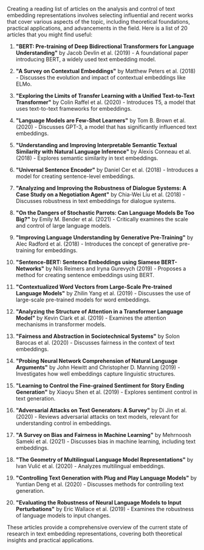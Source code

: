 Creating a reading list of articles on the analysis and control of text embedding representations involves selecting influential and recent works that cover various aspects of the topic, including theoretical foundations, practical applications, and advancements in the field. Here is a list of 20 articles that you might find useful:

1. **"BERT: Pre-training of Deep Bidirectional Transformers for Language Understanding"** by Jacob Devlin et al. (2019) - A foundational paper introducing BERT, a widely used text embedding model.

2. **"A Survey on Contextual Embeddings"** by Matthew Peters et al. (2018) - Discusses the evolution and impact of contextual embeddings like ELMo.

3. **"Exploring the Limits of Transfer Learning with a Unified Text-to-Text Transformer"** by Colin Raffel et al. (2020) - Introduces T5, a model that uses text-to-text frameworks for embeddings.

4. **"Language Models are Few-Shot Learners"** by Tom B. Brown et al. (2020) - Discusses GPT-3, a model that has significantly influenced text embeddings.

5. **"Understanding and Improving Interpretable Semantic Textual Similarity with Natural Language Inference"** by Alexis Conneau et al. (2018) - Explores semantic similarity in text embeddings.

6. **"Universal Sentence Encoder"** by Daniel Cer et al. (2018) - Introduces a model for creating sentence-level embeddings.

7. **"Analyzing and Improving the Robustness of Dialogue Systems: A Case Study on a Negotiation Agent"** by Chia-Wei Liu et al. (2018) - Discusses robustness in text embeddings for dialogue systems.

8. **"On the Dangers of Stochastic Parrots: Can Language Models Be Too Big?"** by Emily M. Bender et al. (2021) - Critically examines the scale and control of large language models.

9. **"Improving Language Understanding by Generative Pre-Training"** by Alec Radford et al. (2018) - Introduces the concept of generative pre-training for embeddings.

10. **"Sentence-BERT: Sentence Embeddings using Siamese BERT-Networks"** by Nils Reimers and Iryna Gurevych (2019) - Proposes a method for creating sentence embeddings using BERT.

11. **"Contextualized Word Vectors from Large-Scale Pre-trained Language Models"** by Zhilin Yang et al. (2019) - Discusses the use of large-scale pre-trained models for word embeddings.

12. **"Analyzing the Structure of Attention in a Transformer Language Model"** by Kevin Clark et al. (2019) - Examines the attention mechanisms in transformer models.

13. **"Fairness and Abstraction in Sociotechnical Systems"** by Solon Barocas et al. (2020) - Discusses fairness in the context of text embeddings.

14. **"Probing Neural Network Comprehension of Natural Language Arguments"** by John Hewitt and Christopher D. Manning (2019) - Investigates how well embeddings capture linguistic structures.

15. **"Learning to Control the Fine-grained Sentiment for Story Ending Generation"** by Xiaoyu Shen et al. (2019) - Explores sentiment control in text generation.

16. **"Adversarial Attacks on Text Generators: A Survey"** by Di Jin et al. (2020) - Reviews adversarial attacks on text models, relevant for understanding control in embeddings.

17. **"A Survey on Bias and Fairness in Machine Learning"** by Mehrnoosh Sameki et al. (2021) - Discusses bias in machine learning, including text embeddings.

18. **"The Geometry of Multilingual Language Model Representations"** by Ivan Vulić et al. (2020) - Analyzes multilingual embeddings.

19. **"Controlling Text Generation with Plug and Play Language Models"** by Yuntian Deng et al. (2020) - Discusses methods for controlling text generation.

20. **"Evaluating the Robustness of Neural Language Models to Input Perturbations"** by Eric Wallace et al. (2019) - Examines the robustness of language models to input changes.

These articles provide a comprehensive overview of the current state of research in text embedding representations, covering both theoretical insights and practical applications.